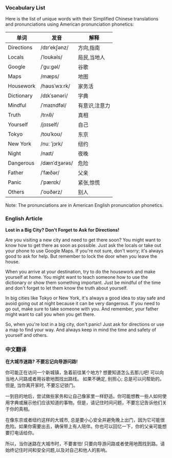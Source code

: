 
### Vocabulary List
Here is the list of unique words with their Simplified Chinese translations and pronunciations using American pronunciation phonetics:

| 单词 | 发音 | 解释 |
|------|------|------|
| Directions | /dɪrˈekʃənz/ | 方向,指南 |
| Locals | /ˈloʊkəls/ | 局民,当地人 |
| Google | /ˈguːɡəl/ | 谷歌 |
| Maps | /mæps/ | 地图 |
| Housework | /haʊsˈwɜːrk/ | 家务活 |
| Dictionary | /dɪkˈsənəri/ | 字典 |
| Mindful | /ˈmaɪndfəl/ | 有意识,注意力 |
| Truth | /trʌθ/ | 真相 |
| Yourself | /jɔɪself/ | 自己 |
| Tokyo | /toʊˈkoʊ/ | 东京 |
| New York | /nuː ˈjɔrk/ | 纽约 |
| Night | /naɪt/ | 夜晚 |
| Dangerous | /dænˈdʒərəs/ | 危险 |
| Father | /ˈfæðər/ | 父亲 |
| Panic | /ˈpænɪk/ | 紧张,惊慌 |
| Others | /ˈoʊðərz/ | 别人 |

Note: The pronunciations are in American English pronunciation phonetics.

### English Article
**Lost in a Big City? Don't Forget to Ask for Directions!**

Are you visiting a new city and need to get there soon? You might want to know how to get there as soon as possible. Just ask the locals or take out your phone to use Google Maps. If you're not sure, don't worry; it's always good to ask for help. But remember to lock the door when you leave the house.

When you arrive at your destination, try to do the housework and make yourself at home. You might want to teach someone how to use the dictionary or show them something important. Just be mindful of the time and don't forget to let them know the truth about yourself.

In big cities like Tokyo or New York, it's always a good idea to stay safe and avoid going out at night because it can be very dangerous. If you need to go out, make sure to take someone with you. And remember, your father might want to call you when you get there.

So, when you're lost in a big city, don't panic! Just ask for directions or use a map to find your way. And always keep in mind the time and safety of yourself and others.

### 中文翻译
**在大城市迷路? 不要忘记向导游问路!**

你可能正在访问一个新城镇，急着前往某个地方? 想要知道怎么去那儿吧! 可以向当地人问路或者用谷歌地图找出路线。 如果不确定, 别担心; 总是可以问帮助的。 但是, 当你离开家时, 不要忘记锁门。

一到目的地后，尝试做些家务和让自己像家里一样舒适。你可能想教一些人如何使用字典或展示他们应该知道的事物。但是，请记住时间问题，不要忘记告诉他们关于你的真相。

在像东京或者纽约这样的大城市, 总是要小心安全并避免晚上出门，因为它可能很危险。如果你需要出去，确保带上有人陪伴。你也可以回忆一下，你的父亲可能想要打电话给你。

所以，当你迷路在大城市时，不要害怕! 只要向导游问路或者使用地图找到路。请始终记住时间和安全问题,以及对自己和他人的影响。
    
